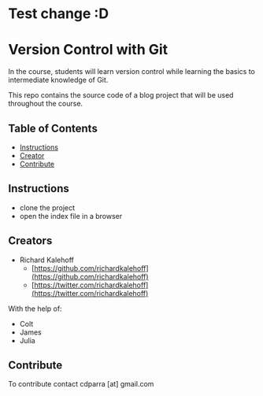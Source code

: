 # Test change :D

# Version Control with Git

In the course, students will learn version control while learning the basics to intermediate knowledge of Git.

This repo contains the source code of a blog project that will be used throughout the course.

## Table of Contents

* [Instructions](#instructions)
* [Creator](#creators)
* [Contribute](#contribute)

## Instructions

* clone the project
* open the index file in a browser

## Creators
* Richard Kalehoff
    - [https://github.com/richardkalehoff](https://github.com/richardkalehoff)
    - [https://twitter.com/richardkalehoff](https://twitter.com/richardkalehoff)

With the help of:

* Colt
* James
* Julia


## Contribute
To contribute contact cdparra [at] gmail.com
